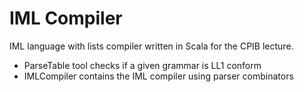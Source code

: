 # IML Compiler

IML language with lists compiler written in Scala for the CPIB lecture.

* ParseTable tool checks if a given grammar is LL1 conform
* IMLCompiler contains the IML compiler using parser combinators
